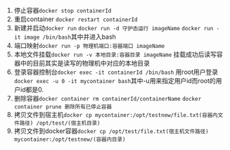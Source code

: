 1. 停止容器`docker stop containerId`  
1. 重启container `docker restart containerId`  
1. 新建并启动`docker run` `docker run -d 守护态运行 imageName` `docker run -it image /bin/bash`其中并进入bash   
1. 端口映射`docker run -p 物理机端口:容器端口 imageName`  
1. 本地文件挂载`docker run -v 本地目录:容器目录 imageName`  挂载成功后读写容器中的目前其实是读写的物理机中对应的本地目录    
1. 登录容器控制台`docker exec -it containerId /bin/bash`  用root用户登录`docker exec -u 0 -it mycontainer bash`其中-u用来指定用户id而root的用户id都是0.  
1. 删除容器`docker container rm containerId/containerName`  `docker container prune 删除所有已停止容器`  
1. 拷贝文件到宿主机`docker cp mycontainer:/opt/testnew/file.txt(容器内文件路径) /opt/test/(宿主机目录)`  
1. 拷贝文件到docker容器`docker cp /opt/test/file.txt(宿主机文件路径) mycontainer:/opt/testnew/(容器内目录)`
